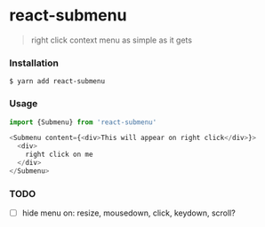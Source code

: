 # react-submenu
> right click context menu as simple as it gets 

### Installation

```
$ yarn add react-submenu
```

### Usage

```typescript
import {Submenu} from 'react-submenu'

<Submenu content={<div>This will appear on right click</div>}>
  <div>
    right click on me
  </div>
</Submenu>
```

### TODO

* [ ] hide menu on: resize, mousedown, click, keydown, scroll?

